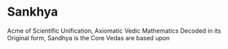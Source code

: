 # Sankhya
Acme of Scientific Unification, Axiomatic Vedic Mathematics Decoded in its Original form, Sandhya is the Core Vedas are based upon
